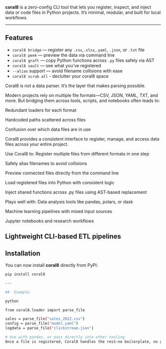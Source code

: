  **coral8** is a zero-config CLI tool that lets you register, inspect, and inject data or code files in Python projects. It’s minimal, modular, and built for local workflows.

---

##  Features

- `coral8 bridge` — register any `.csv`,`.xlsx`,`.yaml`, `.json`, or `.txt` file
- `coral8 peek` — preview the data via command line
- `coral8 graft` — copy Python functions across `.py` files safely via AST
- `coral8 vault` — see what you’ve registered
- `--alias` support — avoid filename collisions with ease
- `coral8 scrub all` - declutter your coral8 space

Coral8 is not a data parser. It’s the layer that makes parsing possible.

Modern projects rely on multiple file formats—CSV, JSON, YAML, TXT, and more. But bridging them across tools, scripts, and notebooks often leads to:

Redundant loaders for each format

Hardcoded paths scattered across files

Confusion over which data files are in use

Coral8 provides a consistent interface to register, manage, and access data files across your entire project.

Use Coral8 to:
Register multiple files from different formats in one step

Safely alias filenames to avoid collisions

Preview connected files directly from the command line

Load registered files into Python with consistent logic

Inject shared functions across .py files using AST-based replacement

Plays well with:
Data analysis tools like pandas, polars, or dask

Machine learning pipelines with mixed input sources

Jupyter notebooks and research workflows

Lightweight CLI-based ETL pipelines
---

##  Installation

You can now install **coral8** directly from PyPI:

```bash
pip install coral8

---

##  Example

python

from coral8.loader import parse_file

sales = parse_file("sales_2022.csv")
config = parse_file("model.yaml")
logdata = parse_file("clickstream.json")

# Use with pandas, or pass directly into other tooling
Once a file is registered, Coral8 handles the rest—no boilerplate, no guesswork.